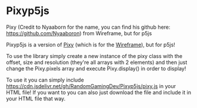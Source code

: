# Pixyp5js
Pixy (Credit to Nyaaborn for the name, you can find his github here: https://github.com/Nyaaboron) from Wireframe, but for p5js

Pixyp5js is a version of [Pixy](https://github.com/RandomGamingDev/Wireframe/blob/main/Extensions/Pixy.h) (which is for the [Wireframe](https://github.com/RandomGamingDev/Wireframe)), but for p5js!

To use the library simply create a new instance of the pixy class with the offset, size and resolution (they're all arrays with 2 elements) and then just change the Pixy.pixels array and execute Pixy.display() in order to display!

To use it you can simply include https://cdn.jsdelivr.net/gh/RandomGamingDev/Pixyp5js/pixy.js in your HTML file! If you want to you can also just download the file and include it in your HTML file that way.
